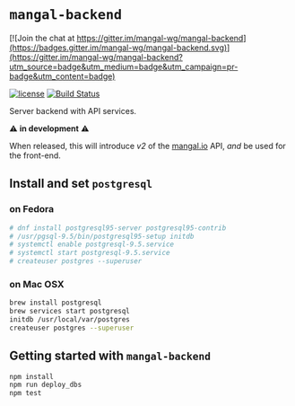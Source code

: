 # `mangal-backend`

[![Join the chat at https://gitter.im/mangal-wg/mangal-backend](https://badges.gitter.im/mangal-wg/mangal-backend.svg)](https://gitter.im/mangal-wg/mangal-backend?utm_source=badge&utm_medium=badge&utm_campaign=pr-badge&utm_content=badge)

[![license](https://img.shields.io/github/license/mangal-wg/mangal-backend.svg?maxAge=2592000?style=flat-square)]() [![Build Status](https://travis-ci.org/mangal-wg/mangal-backend.svg?branch=master)](https://travis-ci.org/mangal-wg/mangal-backend)

Server backend with API services.

:warning: **in development** :warning:

When released, this will introduce *v2* of the [mangal.io](http://mangal.io)
API, *and* be used for the front-end.

## Install and set `postgresql`

### on Fedora

``` bash
# dnf install postgresql95-server postgresql95-contrib
# /usr/pgsql-9.5/bin/postgresql95-setup initdb
# systemctl enable postgresql-9.5.service
# systemctl start postgresql-9.5.service
# createuser postgres --superuser
```

### on Mac OSX

``` bash
brew install postgresql
brew services start postgresql
initdb /usr/local/var/postgres
createuser postgres --superuser
```

## Getting started with `mangal-backend`

``` bash
npm install
npm run deploy_dbs
npm test
```
